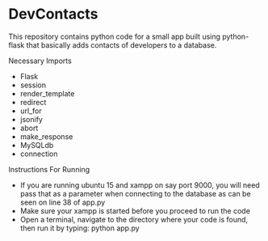 # DevContacts
This repository contains python code for a small app built using python-flask that basically adds contacts of developers to a database.

Necessary Imports
+ Flask
+ session
+ render_template
+ redirect
+ url_for
+ jsonify
+ abort
+ make_response
+ MySQLdb
+ connection

Instructions For Running
+ If you are running ubuntu 15 and xampp on say port 9000, you will need pass that as a parameter when connecting to the database as can be seen on line 38 of app.py
+ Make sure your xampp is started before you proceed to run the code
+ Open a terminal, navigate to the directory where your code is found, then run it by typing: python app.py
